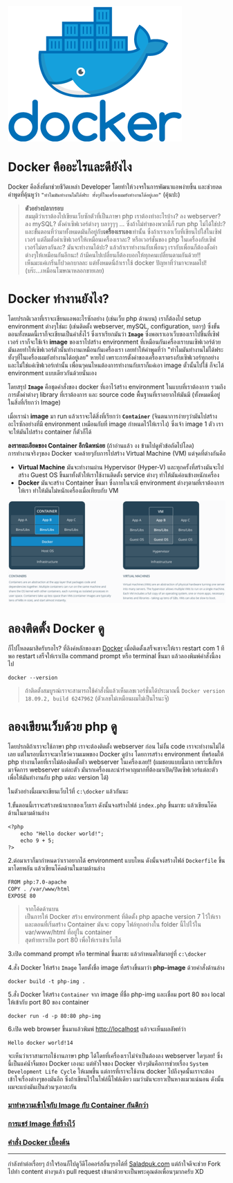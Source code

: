 ![img](imgs/docker.png)

# Docker คืออะไรและดียังไง
Docker คือสิ่งที่มาช่วยชีวิตเหล่า Developer โดยทำให้วงจรในการพัฒนาแอพง่ายขึ้น และช่วยลดคำพูดที่คุ้นหูว่า `"ทำไมมันทำงานไม่ได้ฟระ ทั้งๆที่ในเครื่องผมยังทำงานได้อยู่เลย"` (คุ้นปะ)

> **ตัวอย่างปลากรอบ**  
สมมุติว่าเราต้องไปเขียนเว็บซักตัวที่เป็นภาษา php เราต้องทำอะไรบ้าง? ลง webserver? ลง mySQL? ตั้งค่าเซิฟเวอร์ต่างๆ บลาๆๆๆ ... ซึ่งถ้าไม่ทำของพวกนี้ก็ run php ไม่ได้ใช่ปะ? และขั้นตอนที่ว่ามาทั้งหมดมันก็อยู่กับ**เครื่องเราเอง**เท่านั้น ซึ่งถ้าเราเอาเว็บที่เขียนไปใส่ในเซิฟเวอร์ แต่ลืมตั้งค่าเซิฟเวอร์ให้เหมือนเครื่องเราละ? หรือเวอร์ชั่นของ php ในเครื่องกับเซิฟเวอร์ไม่ตรงกันละ? มันจะทำงานได้ปะ? แล้วถ้าเราทำงานกับเพื่อนๆ เรากับเพื่อนก็ต้องตั้งค่าต่างๆให้เหมือนกันอีกนะ! ถ้ามีคนไปเปลี่ยนก็ต้องบอกให้ทุกคนเปลี่ยนตามกันด้วย!!  
เห็นมะแค่เกริ่นก็ปวดกบาลละ แต่ทั้งหมดนี่ถ้าเราใช้ docker ปัญหาที่ว่ามาจะหมดไป! (บร๊ะ...เหมือนโฆษณาหลอกขายเลย)

# Docker ทำงานยังไง?
โดยปรกติเวลาที่เราจะเขียนแอพอะไรซักอย่าง (เช่นเว็บ php ด้านบน) เราก็ต้องไป setup environment ต่างๆใช่มะ (เช่นติดตั้ง webserver, mySQL, configuration, บลาๆ) ซึ่งขั้นตอนทั้งหมดนี้เราก็จะเขียนเป็นคำสั่งไว้ ซึ่งเราเรียกมันว่า **`Image`** ซึ่งพอเราเอาเว็บของเราไปขึ้นที่เซิฟเวอร์ เราก็จะใช้เจ้า **image** ของเราไปสร้าง environment ที่เหมือนกันเครื่องเราบนเซิฟเวอร์ด้วย มันเลยทำให้เซิฟเวอร์ตัวนั้นทำงานเหมือนกันเครื่องเรา เลยทำให้คำพูดที่ว่า "ทำไมมันทำงานไม่ได้ฟระ ทั้งๆที่ในเครื่องผมยังทำงานได้อยู่เลย" หายไป เพราะการตั้งค่าของเครื่องเราตรงกับเซิฟเวอร์ทุกอย่าง และไม่ใช่แค่เซิฟเวอร์เท่านั้น เพื่อนๆคนไหนต้องการทำงานกับเราก็แค่เอา image ตั้วนั้นไปใช้ ก็จะได้ environment แบบเดียวกันด้วยนั่นเอง

โดยสรุป **`Image`** คือชุดคำสั่งของ docker ที่เอาไว้สร้าง environment ในแบบที่เราต้องการ รวมถึงการตั้งค่าต่างๆ library ที่เราต้องการ และ source code พื้นฐานที่เราอยากให้มันมี (ทั้งหมดนี่อยู่ในสิ่งที่เรียกว่า Image)

เมื่อเรานำ **image** มา run แล้วเราจะได้สิ่งที่เรียกว่า **`Container`** (จินตนาการง่ายๆว่ามันไปสร้างอะไรซักอย่างที่มี environment เหมือนกับที่ image กำหนดไว้ให้เราไง) ซึ่งเจ้า image 1 ตัว เราจะให้มันไปสร้าง container กี่ตัวก็ได้

**ลงรายละเอียดของ Container อีกนิดหน่อย** (ถ้าอ่านแล้ว งง ข้ามไปดูหัวข้อถัดไปโลด)  
การทำงานจริงๆของ Docker จะคล้ายๆกับการไปสร้าง Virtual Machine (VM) แต่จุดที่ต่างกันคือ
* **Virtual Machine** มันจะทำงานผ่าน Hypervisor (Hyper-V) และทุกครั้งที่สร้างมันจะไปสร้าง Guest OS ขึ้นมาทั้งตัวให้เราใช้งานติดตั้ง service ต่างๆ ทำให้มันค่อนข้างหนักเครื่อง
* **Docker** มันจะสร้าง Container ขึ้นมา ซึ่งภายในจะมี environment ต่างๆตามที่เราต้องการให้เรา ทำให้มันไม่หนักเครื่องเมื่อเทียบกับ VM

![img](imgs/container-vs-vm.png)

# ลองติดตั้ง Docker ดู
ก็ไปโหลดมาสิครับรอไร? ที่ลิงค์หลักของเขา [Docker](https://docs.docker.com/docker-for-windows/install) เมื่อติดตั้งเสร็จเขาจะให้เรา restart com 1 ที พอ restart เสร็จให้เราเปิด command prompt หรือ terminal ขึ้นมา แล้วลองพิมพ์คำสั่งนี้ลงไป
```
docker --version
```
> ถ้าติดตั้งสมบูรณ์เราจะสามารถใช้คำสั่งนี้แล้วเห็นเลขเวอร์ชั่นได้ประมาณนี้ `Docker version 18.09.2, build 6247962` (ตัวเลขไม่เหมือนผมไม่เป็นไรนะจุ๊)

# ลองเขียนเว็บด้วย php ดู
โดยปรกติถ้าเราจะใช้ภาษา php เราจะต้องติดตั้ง webserver ก่อน ไม่งั้น code เราจะทำงานไม่ได้เลย แต่ในรอบนี้เราจะมาโชว์ความเมพของ Docker ดูบ้าง โดยการสร้าง environment ที่พร้อมให้ php ทำงานโดยที่เราไม่ต้องติดตั้งตัว webserver ในเครื่องเลย!! (ผมชอบแบบนี้มาก เพราะขี้เกียจมาจัดการ webserver แต่ละตัว มันรกเครื่องและน่ารำคาญมากที่ต้องมาเปิด/ปิดเซิฟเวอร์แต่ละตัวเพื่อให้มันทำงานกับ php แต่ละ version ได้)

ในตัวอย่างนี้ผมจะเขียนเว็บไว้ที่ `c:\docker` แล้วกันนะ

1.ขั้นตอนนี้เราจะสร้างหน้าแรกของเว็บเรา ดังนั้นจงสร้างไฟล์ `index.php` ขึ้นมาซะ แล้วเขียนโค๊ดด้านในตามด้านล่าง
```
<?php
    echo "Hello docker world!";
    echo 9 + 5;
?>
```
2.ต่อมาเราก็มากำหนดว่าเราอยากได้ environment แบบไหน ดังนั้นจงสร้างไฟล์ `Dockerfile` ขึ้นมาโดยพลัน แล้วเขียนโค๊ดด้านในตามด้านล่าง
```
FROM php:7.0-apache
COPY . /var/www/html
EXPOSE 80
```
> จากโค้ดด้านบน  
เป็นการให้ Docker สร้าง environment ที่ติดตั้ง php apache version 7 ไว้ให้เรา  
และตอนที่เริ่มสร้าง Container มันจะ copy ไฟล์ทุกอย่างใน folder นี้ไปไว้ใน var/www/html ที่อยู่ใน container  
สุดท้ายเราเปิด port 80 เพื่อให้เราเข้าเว็บได้

3.เปิด command prompt หรือ terminal ขึ้นมาซะ แล้วกำหนดให้มาอยู่ที่ `c:\docker`

4.สั่ง Docker ให้สร้าง `Image` โดยตั้งชื่อ image ที่สร้างขึ้นมาว่า **php-image** ด้วยคำสั่งด้านล่าง
```
docker build -t php-img .
```
5.สั่ง Docker ให้สร้าง `Container` จาก image ที่ชื่อ php-img และเชื่อม port 80 ของ local ให้เข้ากับ port 80 ของ container
```
docker run -d -p 80:80 php-img
```
6.เปิด web browser ขึ้นมาแล้วพิมพ์ [http://localhost](http://localhost) แล้วจะเห็นผลลัพท์ว่า
```
Hello docker world!14
```

จะเห็นว่าเราสามารถใช้งานภาษา php ได้โดยที่เครื่องเราไม่จำเป็นต้องลง webserver ใดๆเลย! ซึ่งนี้เป็นแค่น้ำจิ้มของ Docker เองนะ แต่หัวใจของ Docker จริงๆมันคือการช่วยเรื่อง `System Development Life Cycle` ให้เมพขึ้น แต่การที่เราจะใช้งาน docker ไปถึงจุดนั้นเราจะต้องเข้าใจเรื่องต่างๆของมันอีก ซึ่งถ้าเขียนไว้ในไฟล์นี้ไฟล์เดียว ผมว่ามันจะยาวเป็นหางแมวแน่นอน ดังนั้นผมจะแบ่งมันเป็นส่วนๆเอาละกัน

### [มาทำความเข้าใจกับ Image กับ Container กันดีกว่า](chapters/image-and-container.md)
### [การแชร์ Image ที่สร้างไว้](chapters/share-your-image.md)
### [คำสั่ง Docker เบื้องต้น](chapters/cheat-sheet.md)

---
กำลังทำต่อเรื่อยๆ ถ้าใจร้อนก็ไปดูวีดีโอคอร์สอื่นๆรอได้ที่ [Saladpuk.com](http://saladpuk.com) แต่ถ้าใจดีจะช่วย Fork ไปทำ content ต่างๆแล้ว pull request เข้ามาด้วยจะเป็นพระคุณต่อเพื่อนๆมากครับ XD